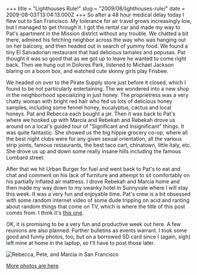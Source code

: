 +++
title = "Lighthouses Rule!"
slug = "2009/08/lighthouses-rule/"
date = 2009-08-03T13:04:13.000Z
+++
So after a 48 hour medical delay today I flew out to San Francisco. My tolerance for air travel grows increasingly low, but I managed to get through it. I got the rental car and made my way to Pat's apartment in the Mission district without any trouble. We chatted a bit there, admired his fetching neighbor across the way who was hanging out on her balcony, and then headed out in search of yummy food. We found a tiny El Salvadorian restaurant that had delicious tamales and popusas. Pat thought it was so good that as we got up to leave he wanted to come right back. Then we hung out in Dolores Park, listened to Michael Jackson blaring on a boom box, and watched cute skinny girls play Frisbee.

We headed on over to the Pirate Supply store just before it closed, which I found to be not particularly entertaining. The we wondered into a new shop in the neighborhood specializing in just honey. The proprietress was a very chatty woman with bright red hair who fed us lots of delicious honey samples, including some fennel honey, eucalyptus, cactus and local honeys. Pat and Rebecca each bought a jar. Then it was back to Pat's where we hooked up with Marcia and Rebekah and Rebekah drove us around on a local's guided tour of "Significant and Insignificant" things. It was quite fantastic. She showed us the big hippie grocery co-op, where all the best night clubs were for any given sexual orientation, all the various strip joints, famous restaurants, the best taco cart, chinatown, little italy, etc. She drove us up and down some really insane hills including the famous Lombard street.

After that we hit Urban Burger for fuel and went back to Pat's to eat and chat and comment on his lack of furniture and attempt to sit comfortably on his partially inflated air mattress. I drove Rebekah and Marcia home and then made my way down to my swanky hotel in Sunnyvale where I will stay this week. It was a very fun and enjoyable time. Pat's crew is a bit obsessed with some random internet video of some dude tripping on acid and ranting about random things that come on TV, which is where the title of this post comes from. I think it's [this one](https://www.youtube.com/watch?v=ljAM1uuasQU&feature=related).

OK, it is promising to be a very fun and productive week out here. A few reunions are also planned. Further bulletins as events warrant. I took some good and funny photos, too, but on a borrowed SD card since I (again, sigh) left mine at home in the laptop, so I'll have to post those later.

![Rebecca, Pete, and Marcia in San Francisco](https://peterlyons-org.s3.amazonaws.com/photos/san_francisco_aug_2009/040_rr_pl_mb.jpg)

[More photos are here](/app/photos?gallery=san_francisco_aug_2009).
